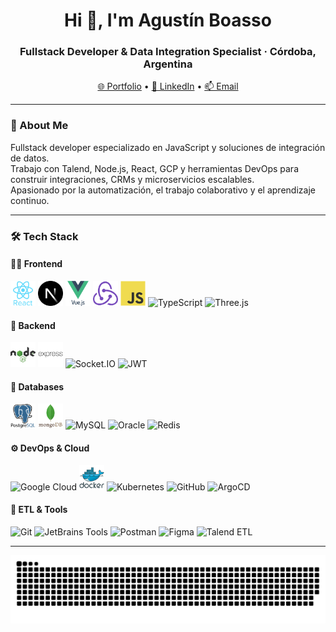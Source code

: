 <h1 align="center">Hi 👋, I'm Agustín Boasso</h1>
<h3 align="center">Fullstack Developer & Data Integration Specialist · Córdoba, Argentina</h3>

<p align="center">
  <a href="https://portfolioagustinboasso.vercel.app" target="_blank">🌐 Portfolio</a> • 
  <a href="https://www.linkedin.com/in/agustin-boasso-/" target="_blank">🔗 LinkedIn</a> • 
  <a href="mailto:boassoagustin@gmail.com">📫 Email</a>
</p>

---

### 🧠 About Me

Fullstack developer especializado en JavaScript y soluciones de integración de datos.  
Trabajo con Talend, Node.js, React, GCP y herramientas DevOps para construir integraciones, CRMs y microservicios escalables.  
Apasionado por la automatización, el trabajo colaborativo y el aprendizaje continuo.

---

### 🛠️ Tech Stack

#### 👨‍💻 Frontend
<p>
  <img src="https://raw.githubusercontent.com/devicons/devicon/master/icons/react/react-original-wordmark.svg" width="40" title="React" />
  <img src="https://raw.githubusercontent.com/devicons/devicon/master/icons/nextjs/nextjs-original.svg" width="40" title="Next.js" />
  <img src="https://raw.githubusercontent.com/devicons/devicon/master/icons/vuejs/vuejs-original-wordmark.svg" width="40" title="Vue.js" />
  <img src="https://raw.githubusercontent.com/devicons/devicon/master/icons/redux/redux-original.svg" width="40" title="Redux" />
  <img src="https://raw.githubusercontent.com/devicons/devicon/master/icons/javascript/javascript-original.svg" width="40" title="JavaScript" />
  <img src="https://cdn.jsdelivr.net/gh/devicons/devicon/icons/typescript/typescript-original.svg" width="40" title="TypeScript"/>
  <img src="https://cdn.jsdelivr.net/gh/devicons/devicon/icons/threejs/threejs-original.svg" width="40" title="Three.js"/>
</p>

#### 🧩 Backend
<p>
  <img src="https://raw.githubusercontent.com/devicons/devicon/master/icons/nodejs/nodejs-original-wordmark.svg" width="40" title="Node.js" />
  <img src="https://raw.githubusercontent.com/devicons/devicon/master/icons/express/express-original-wordmark.svg" width="40" title="Express" />
  <img src="https://cdn.jsdelivr.net/gh/devicons/devicon/icons/socketio/socketio-original.svg" width="40" title="Socket.IO"/>
  <img src="https://cdn.jsdelivr.net/gh/devicons/devicon/icons/jwt/jwt-plain.svg" width="40" title="JWT" />
</p>

#### 💾 Databases
<p>
  <img src="https://raw.githubusercontent.com/devicons/devicon/master/icons/postgresql/postgresql-original-wordmark.svg" width="40" title="PostgreSQL" />
  <img src="https://raw.githubusercontent.com/devicons/devicon/master/icons/mongodb/mongodb-original-wordmark.svg" width="40" title="MongoDB" />
  <img src="https://cdn.jsdelivr.net/gh/devicons/devicon/icons/mysql/mysql-original-wordmark.svg" width="40" title="MySQL"/>
  <img src="https://cdn.jsdelivr.net/gh/devicons/devicon/icons/oracle/oracle-original.svg" width="40" title="Oracle"/>
  <img src="https://cdn.jsdelivr.net/gh/devicons/devicon/icons/redis/redis-original-wordmark.svg" width="40" title="Redis"/>
</p>

#### ⚙️ DevOps & Cloud
<p>
  <img src="https://cdn.jsdelivr.net/gh/devicons/devicon/icons/googlecloud/googlecloud-original.svg" width="40" title="Google Cloud" />
  <img src="https://raw.githubusercontent.com/devicons/devicon/master/icons/docker/docker-original-wordmark.svg" width="40" title="Docker" />
  <img src="https://cdn.jsdelivr.net/gh/devicons/devicon/icons/kubernetes/kubernetes-plain-wordmark.svg" width="40" title="Kubernetes" />
  <img src="https://cdn.jsdelivr.net/gh/devicons/devicon/icons/github/github-original.svg" width="40" title="GitHub" />
  <img src="https://www.vectorlogo.zone/logos/argoprojio/argo-icon.svg" width="40" title="ArgoCD" />
</p>

#### 🧪 ETL & Tools
<p>
  <img src="https://cdn.jsdelivr.net/gh/devicons/devicon/icons/git/git-original.svg" width="40" title="Git" />
  <img src="https://www.vectorlogo.zone/logos/jetbrains/jetbrains-icon.svg" width="40" title="JetBrains Tools"/>
  <img src="https://cdn.worldvectorlogo.com/logos/postman.svg" width="40" title="Postman"/>
  <img src="https://www.vectorlogo.zone/logos/figma/figma-icon.svg" width="40" title="Figma"/>
  <img src="https://www.talend.com/wp-content/uploads/2022/03/logo-talend-color.svg" width="80" title="Talend ETL"/>
</p>

---


<p align="center">
  <img src="https://raw.githubusercontent.com/Elanza-48/Elanza-48/main/resources/img/github-contribution-grid-snake.svg" alt="GitHub contribution snake animation" />
</p>
